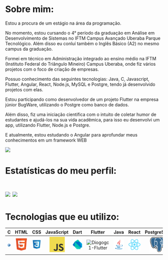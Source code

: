 <h1>Sobre mim:</h1>

Estou a procura de um estágio na área da programação.

No momento, estou cursando o 4° período da graduação em Análise em Desenvolvimento de Sistemas no IFTM Campus Avançado Uberaba Parque Tecnológico. Além disso eu conluí também o Inglês Básico (A2) no mesmo campus da graduação.

Formei em técnico em Administração integrado ao ensino médio na IFTM (Instituto Federal do Triângulo Mineiro) Campus Uberaba, onde fiz vários projetos com o foco de criação de empresas.

Possuo conhecimento das seguintes tecnologias: Java, C, Javascript, Flutter, Angular, React, Node.js, MySQL e Postgre, tendo já desenvolvido projetos com elas.

Estou participando como desenvolvedor de um projeto Flutter na empresa júnior BugWare, utilizando o Postgre como banco de dados.

Além disso, fiz uma iniciação cientifica com o intuito de coletar humor de estudantes e ajudá-los na sua vida acadêmica, para isso eu desenvolvi um app, utilizando Flutter, Node.js e Postgre.

E atualmente, estou estudando o Angular para aprofundar meus conhecimentos em um framework WEB

<a href="https://www.linkedin.com/in/diogo-gomes-castro-2b3736238//" target="_blank"><img width="120px" src="https://img.shields.io/badge/-LinkedIn-%230077B5?style=for-the-badge&logo=linkedin&logoColor=white" target="_blank"></a>

<h1>Estatísticas do meu perfil:<h1>

<div>
  <img height="180em" src="https://github-readme-stats.vercel.app/api?username=Diogogc1&show_icons=true&theme=algolia&include_all_commits=true&count_private=true"/>
  <img height="180em" src="https://github-readme-stats.vercel.app/api/top-langs/?username=Diogogc1&layout=compact&langs_count=7&theme=algolia"/>
</div>
  
<h1>Tecnologias que eu utilizo:</h1>


| C | HTML | CSS | JavaScript | Dart | Flutter | Java | React | PostgreSQL | Oracle | MySQL | JQuerry |
|:-:|:-:|:-:|:-:|:-:|:-:|:-:|:-:|:-:|:-:|:-:|:-:|
| <img alt="Diogogc1-C" src="https://raw.githubusercontent.com/devicons/devicon/master/icons/c/c-original.svg" width="70"> | <img alt="Diogogc1-HTML" src="https://raw.githubusercontent.com/devicons/devicon/master/icons/html5/html5-original.svg" width="50"> | <img alt="Diogogc1-CSS" src="https://raw.githubusercontent.com/devicons/devicon/master/icons/css3/css3-original.svg" width="58"> | <img alt="Diogogc1-JS" src="https://raw.githubusercontent.com/devicons/devicon/master/icons/javascript/javascript-original.svg" width="50"> | <img alt="Diogogc1-Dart" src="https://raw.githubusercontent.com/devicons/devicon/master/icons/dart/dart-original.svg" width="50"> | <img alt="Diogogc1-Flutter" src="https://cdn.jsdelivr.net/gh/devicons/devicon/icons/flutter/flutter-original.svg" width="50"> | <img alt="Diogogc1-Java" src="https://raw.githubusercontent.com/devicons/devicon/master/icons/java/java-original.svg" width="65"> | <img alt="Diogogc1-React" src="https://raw.githubusercontent.com/devicons/devicon/master/icons/react/react-original.svg" width="70"> | <img alt="Diogogc1-PostgreSQL" src="https://raw.githubusercontent.com/devicons/devicon/master/icons/postgresql/postgresql-original.svg" width="50"> | <img alt="Diogogc1-Oracle" src="https://raw.githubusercontent.com/devicons/devicon/master/icons/oracle/oracle-original.svg" width="50"> | <img alt="Diogogc1-MySQL" src="https://raw.githubusercontent.com/devicons/devicon/master/icons/mysql/mysql-original.svg" width="70"> | <img alt="Diogogc1-JQuerry" src="https://raw.githubusercontent.com/devicons/devicon/master/icons/jquery/jquery-original.svg" width="50"> |
